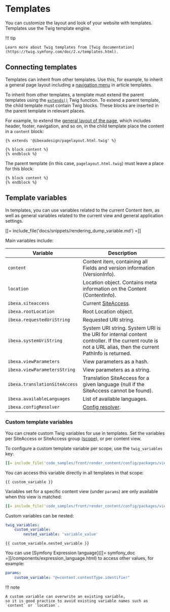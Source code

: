 # Templates

You can customize the layout and look of your website with templates.
Templates use the Twig template engine.

!!! tip

    Learn more about Twig templates from [Twig documentation](https://twig.symfony.com/doc/2.x/templates.html).

## Connecting templates

Templates can inherit from other templates.
Use this, for example, to inherit a general page layout including a [navigation menu](../layout/add_menu.md) in article templates.

To inherit from other templates, a template must extend the parent templates
using the [`extends()`](https://twig.symfony.com/doc/3.x/tags/extends.html) Twig function.
To extend a parent template, the child template must contain Twig blocks.
These blocks are inserted in the parent template in relevant places.

For example, to extend the [general layout of the page](template_configuration.md#view-rules-and-matching), which includes header, footer, navigation, and so on,
in the child template place the content in a `content` block:

``` html+twig
{% extends '@ibexadesign/pagelayout.html.twig' %}

{% block content %}
{% endblock %}
```

The parent template (in this case, `pagelayout.html.twig`) must leave a place for this block:

``` html+twig
{% block content %}
{% endblock %}
```

## Template variables

In templates, you can use variables related to the current Content item,
as well as general variables related to the current view and general application settings.

[[= include_file('docs/snippets/rendering_dump_variable.md') =]]

Main variables include:

|Variable |Description|
|------|------|
|`content`|Content item, containing all Fields and version information (VersionInfo). |
|`location`|Location object. Contains meta information on the Content (ContentInfo). |
|`ibexa.siteaccess`| Current [SiteAccess](../../multisite/multisite.md). |
|`ibexa.rootLocation`| Root Location object. |
|`ibexa.requestedUriString`| Requested URI string. |
|`ibexa.systemUriString`| System URI string. System URI is the URI for internal content controller. If the current route is not a URL alias, then the current PathInfo is returned. |
|`ibexa.viewParameters`| View parameters as a hash. |
|`ibexa.viewParametersString`| View parameters as a string. |
|`ibexa.translationSiteAccess`| Translation SiteAccess for a given language (null if the SiteAccess cannot be found). |
|`ibexa.availableLanguages`| List of available languages. |
|`ibexa.configResolver`| [Config resolver](../../config_dynamic.md#configresolver). |

### Custom template variables

You can create custom Twig variables for use in templates.
Set the variables per SiteAccess or SiteAccess group ([scope](../../multisite/multisite_configuration.md#scope)), or per content view.

To configure a custom template variable per scope, use the `twig_variables` key:

``` yaml
[[= include_file('code_samples/front/render_content/config/packages/views.yaml', 4, 7) =]][[= include_file('code_samples/front/render_content/config/packages/views.yaml', 31, 33) =]]
```

You can access this variable directly in all templates in that scope:

``` html+twig
{{ custom_variable }}
```

Variables set for a specific content view (under `params`) are only available when this view is matched:

``` yaml
[[= include_file('code_samples/front/render_content/config/packages/views.yaml', 24, 31) =]]
```

Custom variables can be nested:

``` yaml
twig_variables:
    custom_variable:
        nested_variable: 'variable_value'
```

``` html+twig
{{ custom_variable.nested_variable }}
```

You can use [Symfony Expression language]([[= symfony_doc =]]/components/expression_language.html)
to access other values, for example:

``` yaml
params:
    custom_variable: "@=content.contentType.identifier"
```

!!! note

    A custom variable can overwrite an existing variable,
    so it is good practice to avoid existing variable names such as `content` or `location`.
